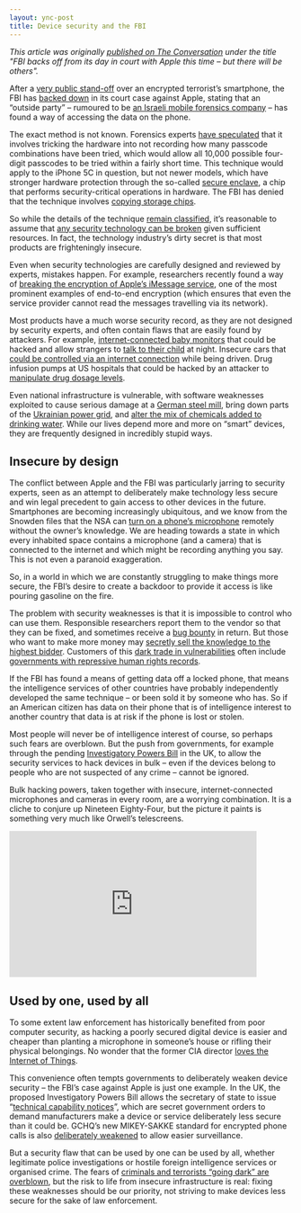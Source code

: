 ```yaml
---
layout: ync-post
title: Device security and the FBI
---
```


*This article was originally [published on The Conversation][original] under the title
"FBI backs off from its day in court with Apple this time – but there will be others".*

After a [very public stand-off][apple-fbi] over an encrypted terrorist’s smartphone, the FBI has
[backed down][fbi-withdraw] in its court case against Apple, stating that an “outside party”
– rumoured to be [an Israeli mobile forensics company][cellebrite] – has found a way of accessing
the data on the phone.

The exact method is not known. Forensics experts [have speculated][nand] that it involves tricking
the hardware into not recording how many passcode combinations have been tried, which would allow
all 10,000 possible four-digit passcodes to be tried within a fairly short time. This technique
would apply to the iPhone 5C in question, but not newer models, which have stronger hardware
protection through the so-called [secure enclave][ios-security], a chip that performs
security-critical operations in hardware. The FBI has denied that the technique involves
[copying storage chips][copying-chips].

So while the details of the technique [remain classified][classified], it’s reasonable to assume
that [any security technology can be broken][bullshit] given sufficient resources. In fact, the
technology industry’s dirty secret is that most products are frighteningly insecure.

Even when security technologies are carefully designed and reviewed by experts, mistakes happen. For
example, researchers recently found a way of [breaking the encryption of Apple’s iMessage
service][imessage], one of the most prominent examples of end-to-end encryption (which ensures that
even the service provider cannot read the messages travelling via its network).

Most products have a much worse security record, as they are not designed by security experts, and
often contain flaws that are easily found by attackers. For example, [internet-connected baby
monitors][babymon1] that could be hacked and allow strangers to [talk to their child][babymon2] at
night. Insecure cars that [could be controlled via an internet connection][jeep] while being driven.
Drug infusion pumps at US hospitals that could be hacked by an attacker to [manipulate drug dosage
levels][drug-dosage].

Even national infrastructure is vulnerable, with software weaknesses exploited to cause serious
damage at a [German steel mill][steel-mill], bring down parts of the [Ukrainian power
grid][ukraine-grid], and [alter the mix of chemicals added to drinking water][water-treatment].
While our lives depend more and more on “smart” devices, they are frequently designed in incredibly
stupid ways.


Insecure by design
------------------

The conflict between Apple and the FBI was particularly jarring to security experts, seen as an
attempt to deliberately make technology less secure and win legal precedent to gain access to other
devices in the future. Smartphones are becoming increasingly ubiquitous, and we know from the
Snowden files that the NSA can [turn on a phone’s microphone][remote-microphone] remotely without
the owner’s knowledge. We are heading towards a state in which every inhabited space contains
a microphone (and a camera) that is connected to the internet and which might be recording anything
you say. This is not even a paranoid exaggeration.

So, in a world in which we are constantly struggling to make things more secure, the FBI’s desire to
create a backdoor to provide it access is like pouring gasoline on the fire.

The problem with security weaknesses is that it is impossible to control who can use them.
Responsible researchers report them to the vendor so that they can be fixed, and sometimes receive
a [bug bounty][bug-bounties] in return. But those who want to make more money may [secretly sell the
knowledge to the highest bidder][zerodays]. Customers of this [dark trade in
vulnerabilities][zeroday-trade] often include [governments with repressive human rights
records][hackingteam].

If the FBI has found a means of getting data off a locked phone, that means the intelligence
services of other countries have probably independently developed the same technique – or been sold
it by someone who has. So if an American citizen has data on their phone that is of intelligence
interest to another country that data is at risk if the phone is lost or stolen.

Most people will never be of intelligence interest of course, so perhaps such fears are overblown.
But the push from governments, for example through the pending [Investigatory Powers Bill][ipbill]
in the UK, to allow the security services to hack devices in bulk – even if the devices belong to
people who are not suspected of any crime – cannot be ignored.

Bulk hacking powers, taken together with insecure, internet-connected microphones and cameras in
every room, are a worrying combination. It is a cliche to conjure up Nineteen Eighty-Four, but the
picture it paints is something very much like Orwell’s telescreens.

<iframe width="440" height="260" src="https://www.youtube.com/embed/CCfW6HFP5cI?wmode=transparent&amp;start=0" frameborder="0" allowfullscreen></iframe>


Used by one, used by all
------------------------

To some extent law enforcement has historically benefited from poor computer security, as hacking
a poorly secured digital device is easier and cheaper than planting a microphone in someone’s house
or rifling their physical belongings. No wonder that the former CIA director [loves the Internet of
Things][petraeus].

This convenience often tempts governments to deliberately weaken device security – the FBI’s case
against Apple is just one example. In the UK, the proposed Investigatory Powers Bill allows the
secretary of state to issue “[technical capability notices][capability]”, which are secret
government orders to demand manufacturers make a device or service deliberately less secure than it
could be. GCHQ’s new MIKEY-SAKKE standard for encrypted phone calls is also [deliberately
weakened][mikey-sakke] to allow easier surveillance.

But a security flaw that can be used by one can be used by all, whether legitimate police
investigations or hostile foreign intelligence services or organised crime. The fears of [criminals
and terrorists “going dark” are overblown][going-dark], but the risk to life from insecure
infrastructure is real: fixing these weaknesses should be our priority, not striving to make devices
less secure for the sake of law enforcement.

[original]: https://theconversation.com/fbi-backs-off-from-its-day-in-court-with-apple-this-time-but-there-will-be-others-56932
[apple-fbi]: https://theconversation.com/why-apple-is-making-a-stand-against-the-fbi-54925
[fbi-withdraw]: http://www.theguardian.com/technology/2016/mar/21/fbi-apple-court-hearing-postpone-unlock-terrorist-iphone
[cellebrite]: https://www.rt.com/usa/336948-fbi-israel-crack-iphone/
[nand]: http://www.zdziarski.com/blog/?p=5966
[ios-security]: https://www.apple.com/business/docs/iOS_Security_Guide.pdf
[copying-chips]: https://www.washingtonpost.com/world/national-security/the-fbi-is-testing-a-code-based-way-to-get-into-the-san-bernardino-iphone/2016/03/24/bc79cd14-f1dc-11e5-a61f-e9c95c06edca_story.html
[classified]: http://www.theguardian.com/technology/2016/mar/22/apple-fbi-san-bernardino-iphone-method-for-cracking
[bullshit]: https://theintercept.com/2016/03/08/snowden-fbi-claim-that-only-apple-can-unlock-phone-is-bullshit/
[imessage]: http://blog.cryptographyengineering.com/2016/03/attack-of-week-apple-imessage.html
[babymon1]: http://boingboing.net/2016/01/19/griefer-hacks-baby-monitor-te.html
[babymon2]: http://sfglobe.com/2016/01/06/stranger-hacks-familys-baby-monitor-and-talks-to-child-at-night/
[jeep]: https://theconversation.com/auto-industry-must-tackle-its-software-problems-to-stop-hacks-as-cars-go-online-45325
[drug-dosage]: https://www.boxer.senate.gov/?p=release&id=3254
[steel-mill]: http://www.bbc.co.uk/news/technology-30575104
[ukraine-grid]: https://theconversation.com/the-cyberattack-on-ukraines-power-grid-is-a-warning-of-whats-to-come-52832
[water-treatment]: http://news.softpedia.com/news/hackers-modify-water-treatment-parameters-by-accident-502043.shtml
[remote-microphone]: http://www.theguardian.com/world/2014/feb/01/edward-snowden-intelligence-leak-nsa-contractor-extract
[bug-bounties]: http://www.tripwire.com/state-of-security/vulnerability-management/11-essential-bug-bounty-programs-of-2015/
[zerodays]: http://www.wired.com/2015/11/heres-a-spy-firms-price-list-for-secret-hacker-techniques/
[zeroday-trade]: https://theconversation.com/trusting-hackers-with-your-security-youd-better-be-able-to-sort-the-whitehats-from-the-blackhats-44477
[hackingteam]: https://citizenlab.org/2015/08/hacking-team-leak-highlights-citizen-lab-research/
[ipbill]: https://theconversation.com/us/topics/investigatory-powers-bill
[petraeus]: http://www.wired.com/2012/03/petraeus-tv-remote/
[capability]: http://www.theguardian.com/technology/2015/nov/09/tech-firms-snoopers-charter-end-strong-encryption-britain-ip-bill
[mikey-sakke]: https://www.benthamsgaze.org/2016/01/19/insecure-by-design-protocols-for-encrypted-phone-calls/
[going-dark]: https://cyber.law.harvard.edu/pubrelease/dont-panic/Dont_Panic_Making_Progress_on_Going_Dark_Debate.pdf
